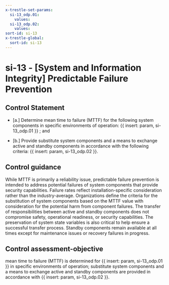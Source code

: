 ```yaml
---
x-trestle-set-params:
  si-13_odp.01:
    values:
  si-13_odp.02:
    values:
sort-id: si-13
x-trestle-global:
  sort-id: si-13
---
```


# si-13 - \[System and Information Integrity\] Predictable Failure Prevention

## Control Statement

- \[a.\] Determine mean time to failure (MTTF) for the following system components in specific environments of operation: {{ insert: param, si-13_odp.01 }} ; and

- \[b.\] Provide substitute system components and a means to exchange active and standby components in accordance with the following criteria: {{ insert: param, si-13_odp.02 }}.

## Control guidance

While MTTF is primarily a reliability issue, predictable failure prevention is intended to address potential failures of system components that provide security capabilities. Failure rates reflect installation-specific consideration rather than the industry-average. Organizations define the criteria for the substitution of system components based on the MTTF value with consideration for the potential harm from component failures. The transfer of responsibilities between active and standby components does not compromise safety, operational readiness, or security capabilities. The preservation of system state variables is also critical to help ensure a successful transfer process. Standby components remain available at all times except for maintenance issues or recovery failures in progress.

## Control assessment-objective

mean time to failure (MTTF) is determined for {{ insert: param, si-13_odp.01 }} in specific environments of operation;
substitute system components and a means to exchange active and standby components are provided in accordance with {{ insert: param, si-13_odp.02 }}.
